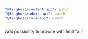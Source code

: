 ```yaml
---
"@ts-ghost/content-api": patch
"@ts-ghost/admin-api": patch
"@ts-ghost/core-api": patch
---
```


Add possibility to browse with limit "all"
